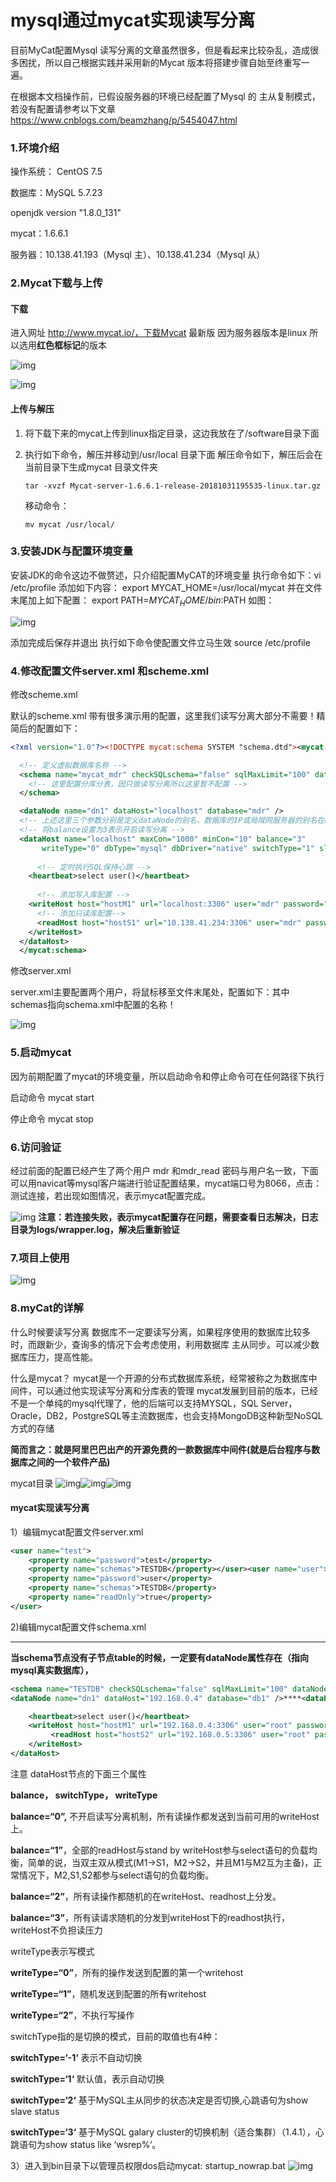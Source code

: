 # **mysql通过mycat实现读写分离**

目前MyCat配置Mysql 读写分离的文章虽然很多，但是看起来比较杂乱，造成很多困扰，所以自己根据实践并采用新的Mycat 版本将搭建步骤自始至终重写一遍。

 

在根据本文档操作前，已假设服务器的环境已经配置了Mysql 的 主从复制模式，若没有配置请参考以下文章
https://www.cnblogs.com/beamzhang/p/5454047.html

### **1.环境介绍**

操作系统：  CentOS 7.5

数据库：MySQL 5.7.23

openjdk version "1.8.0_131"

mycat：1.6.6.1

服务器：10.138.41.193（Mysql 主）、10.138.41.234（Mysql 从）

 

### **2.Mycat下载与上传**

#### 下载

进入网址 http://www.mycat.io/，下载Mycat 最新版
因为服务器版本是linux 所以选用**红色框标记**的版本

![img](assets/wps1.jpg) 

![img](assets/wps2.jpg) 

#### 上传与解压

1. 将下载下来的mycat上传到linux指定目录，这边我放在了/software目录下面

2. 执行如下命令，解压并移动到/usr/local 目录下面
   解压命令如下，解压后会在当前目录下生成mycat 目录文件夹

   ```
   tar -xvzf Mycat-server-1.6.6.1-release-20181031195535-linux.tar.gz
   ```

   移动命令：

   ```
   mv mycat /usr/local/
   ```

   

### **3.安装JDK与配置环境变量**

安装JDK的命令这边不做赘述，只介绍配置MyCAT的环境变量
执行命令如下：vi /etc/profile
添加如下内容：
export MYCAT_HOME=/usr/local/mycat
并在文件末尾加上如下配置：
export PATH=$MYCAT_HOME/bin:$PATH
如图：

![img](assets/wps3.jpg) 


添加完成后保存并退出
执行如下命令使配置文件立马生效
source /etc/profile

### **4.修改配置文件server.xml 和scheme.xml**

修改scheme.xml

默认的scheme.xml 带有很多演示用的配置，这里我们读写分离大部分不需要！精简后的配置如下：

```xml
<?xml version="1.0"?><!DOCTYPE mycat:schema SYSTEM "schema.dtd"><mycat:schema xmlns:mycat="http://io.mycat/">

  <!-- 定义虚拟数据库名称 -->
  <schema name="mycat_mdr" checkSQLschema="false" sqlMaxLimit="100" dataNode="dn1" >
    <!-- 这里配置分库分表，因只做读写分离所以这里暂不配置 -->
  </schema>

  <dataNode name="dn1" dataHost="localhost" database="mdr" /> 
  <!-- 上述这里三个参数分别是定义dataNode的别名、数据库的IP或局域网服务器的别名在hosts中配置、数据库名 -->
  <!-- 将balance设置为3表示开启读写分离 -->
  <dataHost name="localhost" maxCon="1000" minCon="10" balance="3"
       writeType="0" dbType="mysql" dbDriver="native" switchType="1" slaveThreshold="100">
    
      <!-- 定时执行SQL保持心跳 -->
    <heartbeat>select user()</heartbeat>
    
      <!-- 添加写入库配置 -->
    <writeHost host="hostM1" url="localhost:3306" user="mdr" password="mdr">
      <!-- 添加只读库配置-->
      <readHost host="hostS1" url="10.138.41.234:3306" user="mdr" password="mdr" />
    </writeHost>
  </dataHost>
  </mycat:schema>
```

修改server.xml

server.xml主要配置两个用户，将鼠标移至文件末尾处，配置如下：其中schemas指向schema.xml中配置的名称！

![img](assets/wps4.jpg) 

### **5.启动mycat**

因为前期配置了mycat的环境变量，所以启动命令和停止命令可在任何路径下执行

启动命令
mycat start

停止命令
mycat stop

### **6.访问验证**

经过前面的配置已经产生了两个用户 mdr 和mdr_read 密码与用户名一致，下面可以用navicat等mysql客户端进行验证配置结果，mycat端口号为8066，点击：测试连接，若出现如图情况，表示mycat配置完成。

![img](assets/wps5.jpg)
**注意：若连接失败，表示mycat配置存在问题，需要查看日志解决，日志目录为logs/wrapper.log，解决后重新验证**

 

### **7.项目上使用**

 

![img](assets/wps6.jpg) 

 

### 8.myCat的详解

什么时候要读写分离
数据库不一定要读写分离，如果程序使用的数据库比较多时，而跟新少，查询多的情况下会考虑使用，利用数据库 主从同步。可以减少数据库压力，提高性能。

什么是mycat？
mycat是一个开源的分布式数据库系统，经常被称之为数据库中间件，可以通过他实现读写分离和分库表的管理
mycat发展到目前的版本，已经不是一个单纯的mysql代理了，他的后端可以支持MYSQL，SQL Server，Oracle，DB2，PostgreSQL等主流数据库，也会支持MongoDB这种新型NoSQL方式的存储

**简而言之：就是阿里巴巴出产的开源免费的一款数据库中间件(就是后台程序与数据库之间的一个软件产品)**

mycat目录
![img](file:///C:\Users\kong\AppData\Local\Temp\ksohtml16084\wps7.jpg)![img](assets/wps8.jpg)![img](file:///C:\Users\kong\AppData\Local\Temp\ksohtml16084\wps9.jpg)

#### mycat实现读写分离

1）编辑mycat配置文件server.xml

```xml
<user name="test">
    <property name="password">test</property>
    <property name="schemas">TESTDB</property></user><user name="user">
    <property name="password">user</property>
    <property name="schemas">TESTDB</property>
    <property name="readOnly">true</property>
</user>
```

 

2)编辑mycat配置文件schema.xml

***

 **当schema节点没有子节点table的时候，一定要有dataNode属性存在（指向mysql真实数据库），**

```xml
<schema name="TESTDB" checkSQLschema="false" sqlMaxLimit="100" dataNode="dn1"></schema>
<dataNode name="dn1" dataHost="192.168.0.4" database="db1" />****<dataHost name="192.168.0.4" maxCon="1000" minCon="10" balance="3" writeType="0" dbType="mysql" dbDriver="native" switchType="1" slaveThreshold="100">

    <heartbeat>select user()</heartbeat>
    <writeHost host="hostM1" url="192.168.0.4:3306" user="root" password="admin">
	     <readHost host="hostS2" url="192.168.0.5:3306" user="root" password="admin" />
    </writeHost>
</dataHost>
```

注意 dataHost节点的下面三个属性

**balance， switchType， writeType**

**balance=“0”,** 不开启读写分离机制，所有读操作都发送到当前可用的writeHost上。

**balance=“1”**，全部的readHost与stand by writeHost参与select语句的负载均衡，简单的说，当双主双从模式(M1->S1，M2->S2，并且M1与M2互为主备)，正常情况下，M2,S1,S2都参与select语句的负载均衡。

**balance=“2”**，所有读操作都随机的在writeHost、readhost上分发。

**balance=“3”**，所有读请求随机的分发到writeHost下的readhost执行，writeHost不负担读压力

writeType表示写模式

**writeType=“0”**，所有的操作发送到配置的第一个writehost

**writeType=“1”**，随机发送到配置的所有writehost

**writeType=“2”**，不执行写操作

switchType指的是切换的模式，目前的取值也有4种：

**switchType=‘-1‘** 表示不自动切换

**switchType=‘1‘** 默认值，表示自动切换

**switchType=‘2‘** 基于MySQL主从同步的状态决定是否切换,心跳语句为show slave status

**switchType=‘3‘** 基于MySQL galary cluster的切换机制（适合集群）（1.4.1），心跳语句为show status like ‘wsrep%‘。

3）进入到bin目录下以管理员权限dos启动mycat: startup_nowrap.bat
![img](assets/wps10.jpg)

 